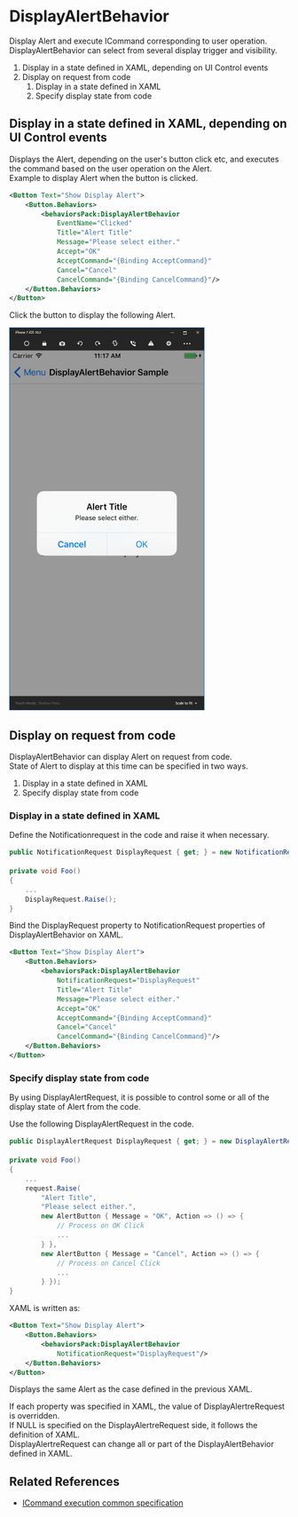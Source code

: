 # DisplayAlertBehavior

Display Alert and execute ICommand corresponding to user operation.   
DisplayAlertBehavior can select from several display trigger and visibility.

1. Display in a state defined in XAML, depending on UI Control events
2. Display on request from code  
    1. Display in a state defined in XAML  
    2. Specify display state from code  

## Display in a state defined in XAML, depending on UI Control events  

Displays the Alert, depending on the user's button click etc, and executes the command based on the user operation on the Alert.  
Example to display Alert when the button is clicked.  

```xml
<Button Text="Show Display Alert">
    <Button.Behaviors>
        <behaviorsPack:DisplayAlertBehavior
            EventName="Clicked"
            Title="Alert Title"
            Message="Please select either."
            Accept="OK"
            AcceptCommand="{Binding AcceptCommand}"
            Cancel="Cancel"
            CancelCommand="{Binding CancelCommand}"/>
    </Button.Behaviors>
</Button>
```

Click the button to display the following Alert.  

![](images/DisplayAlertBehavior.png)

## Display on request from code  

DisplayAlertBehavior can display Alert on request from code.  
State of Alert to display at this time can be specified in two ways.  
1. Display in a state defined in XAML  
2. Specify display state from code  

### Display in a state defined in XAML  

Define the Notificationrequest in the code and raise it when necessary.    

```cs
public NotificationRequest DisplayRequest { get; } = new NotificationRequest();

private void Foo()
{
    ...
    DisplayRequest.Raise();
}
```

Bind the DisplayRequest property to NotificationRequest properties of DisplayAlertBehavior on XAML.  

```xml
<Button Text="Show Display Alert">
    <Button.Behaviors>
        <behaviorsPack:DisplayAlertBehavior
            NotificationRequest="DisplayRequest"
            Title="Alert Title"
            Message="Please select either."
            Accept="OK"
            AcceptCommand="{Binding AcceptCommand}"
            Cancel="Cancel"
            CancelCommand="{Binding CancelCommand}"/>
    </Button.Behaviors>
</Button>
```

### Specify display state from code  

By using DisplayAlertRequest, it is possible to control some or all of the display state of Alert from the code.  

Use the following DisplayAlertRequest in the code.  

```cs
public DisplayAlertRequest DisplayRequest { get; } = new DisplayAlertRequest();

private void Foo()
{
    ...
	request.Raise(
        "Alert Title", 
        "Please select either.", 
        new AlertButton { Message = "OK", Action => () => {
            // Process on OK Click
            ...
        } }, 
        new AlertButton { Message = "Cancel", Action => () => {
            // Process on Cancel Click
            ...
        } });
}
```

XAML is written as:  

```xml
<Button Text="Show Display Alert">
    <Button.Behaviors>
        <behaviorsPack:DisplayAlertBehavior
            NotificationRequest="DisplayRequest"/>
    </Button.Behaviors>
</Button>
```

Displays the same Alert as the case defined in the previous XAML.  

If each property was specified in XAML, the value of DisplayAlertreRequest is overridden.  
If NULL is specified on the DisplayAlertreRequest side, it follows the definition of XAML.  
DisplayAlertreRequest can change all or part of the DisplayAlertBehavior defined in XAML.  

## Related References

* [ICommand execution common specification](CommandExecutionSpecifation.md)  
